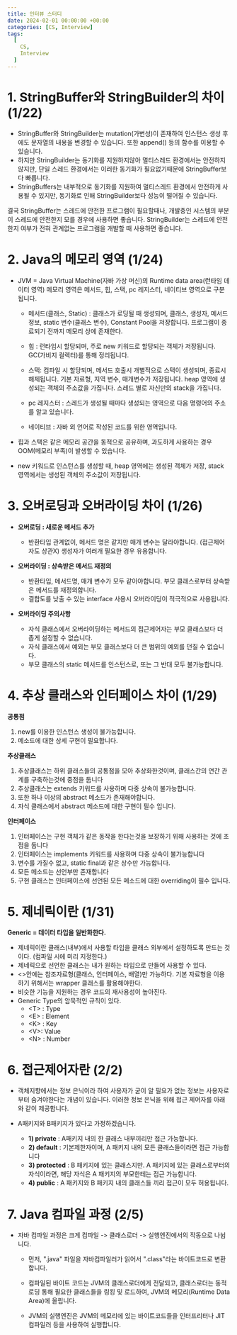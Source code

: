 ```yaml
---
title: 인터뷰 스터디 
date: 2024-02-01 00:00:00 +00:00
categories: [CS, Interview]
tags:
  [
    CS,
    Interview
  ]
---
```


# 1. StringBuffer와 StringBuilder의 차이 (1/22)
- StringBuffer와 StringBuilder는 mutation(가변성)이 존재하여 인스턴스 생성 후에도 문자열의 내용을 변경할 수 있습니다. 또한 append() 등의 함수를 이용할 수 있습니다.
- 하지만 StringBuilder는 동기화를 지원하지않아 멀티스레드 환경에서는 안전하지 않지만, 단일 스레드 환경에서는 이러한 동기화가 필요없기때문에 StringBuffer보다 빠릅니다.
- StringBuffers는 내부적으로 동기화를 지원하여 멀티스레드 환경에서 안전하게 사용될 수 있지만, 동기화로 인해 StringBuilder보다 성능이 떨어질 수 있습니다.

결국 StringBuffer는 스레드에 안전한 프로그램이 필요할때나, 개발중인 시스템의 부분이 스레드에 안전한지 모를 경우에 사용하면 좋습니다. StringBuilder는 스레드에 안전한지 여부가 전혀 관계없는 프로그램을 개발할 때 사용하면 좋습니다.

# 2. Java의 메모리 영역 (1/24)
- JVM = Java Virtual Machine(자바 가상 머신)의 Runtime data area(런타임 데이터 영역)
메모리 영역은 메서드, 힙, 스택, pc 레지스터, 네이티브 영역으로 구분됩니다.

  - 메서드(클래스, Static) : 클래스가 로딩될 때 생성되며, 클래스, 생성자, 메서드 정보, static 변수(클래스 변수), Constant Pool을 저장합니다. 프로그램이 종료되기 전까지 메모리 상에 존재한다.

  - 힙 : 런타임시 할당되며, 주로 new 키워드로 할당되는 객체가 저장됩니다. GC(가비지 컬렉터)를 통해 정리됩니다.

  - 스택: 컴파일 시 할당되며, 메서드 호출시 개별적으로 스택이 생성되며, 종료시 해제됩니다. 기본 자료형, 지역 변수, 매개변수가  저장됩니다. heap 영역에 생성되는 객체의 주소값을 가집니다. 스레드 별로 자신만의 stack을 가집니다.

  - pc 레지스터 : 스레드가 생성될 때마다 생성되는 영역으로 다음 명령어의 주소를 알고 있습니다.

  - 네이티브 : 자바 외 언어로 작성된 코드를 위한 영역입니다.

- 힙과 스택은 같은 메모리 공간을 동적으로 공유하며, 과도하게 사용하는 경우 OOM(메모리 부족)이 발생할 수 있습니다.
- new 키워드로 인스턴스를 생성할 때, heap 영역에는 생성된 객체가 저장, stack 영역에서는 생성된 객체의 주소값이 저장됩니다.

# 3. 오버로딩과 오버라이딩 차이 (1/26)
- **오버로딩 : 새로운 메서드 추가**
  - 반환타입 관계없이, 메서드 명은 같지만 매개 변수는 달라야합니다. (접근제어자도 상관X)
생성자가 여러개 필요한 경우 유용합니다.
- **오버라이딩 : 상속받은 메서드 재정의**
  - 반환타입, 메서드명, 매개 변수가 모두 같아야합니다.
부모 클래스로부터 상속받은 메서드를 재정의합니다.
  - 결합도를 낮출 수 있는 interface 사용시 오버라이딩이 적극적으로 사용됩니다.

-  **오버라이딩 주의사항**
    - 자식 클래스에서 오버라이딩하는 메서드의 접근제어자는 부모 클래스보다 더 좁게 설정할 수 없습니다.
    - 자식 클래스에서 예외는 부모 클래스보다 더 큰 범위의 예외를 던질 수 없습니다.
    - 부모 클래스의 static 메서드를 인스턴스로, 또는 그 반대 모두 불가능합니다.

# 4. 추상 클래스와 인터페이스 차이 (1/29)
**공통점**
1) new를 이용한 인스턴스 생성이 불가능합니다.
2) 메소드에 대한 상세 구현이 필요합니다.

**추상클래스**
1) 추상클래스는 하위 클래스들의 공통점을 모아 추상화한것이며, 클래스간의 연간 관계를 구축하는것에 중점을 둡니다
2) 추상클래스는 extends 키워드를 사용하며 다중 상속이 불가능합니다.
3) 또한 하나 이상의 abstract 메소드가 존재해야합니다.
4) 자식 클래스에서 abstract 메소드에 대한 구현이 필수 입니다.

**인터페이스**
1) 인터페이스는 구현 객체가 같은 동작을 한다는것을 보장하기 위해 사용하는 것에 초점을 둡니다
2) 인터페이스는 implements 키워드를 사용하며 다중 상속이 불가능합니다
3) 변수를 가질수 없고, static final과 같은 상수만 가능합니다.
4) 모든 메소드는 선언부만 존재합니다
5) 구현 클래스는 인터페이스에 선언된 모든 메소드에 대한 overriding이 필수 입니다.

# 5. 제네릭이란 (1/31)
**Generic = 데이터 타입을 일반화한다.**

- 제네릭이란 클래스(내부)에서 사용할 타입을 클래스 외부에서 설정하도록 만드는 것이다. (컴파일 시에 미리 지정한다.)
- 제네릭으로 선언한 클래스는 내가 원하는 타입으로 만들어 사용할 수 있다.
- <>안에는 참조자료형(클래스, 인터페이스, 배열)만 가능하다.
기본 자료형을 이용하기 위해서는 wrapper 클래스를 활용해야한다.
- 비슷한 기능을 지원하는 경우 코드의 재사용성이 높아진다.
- Generic Type의 암묵적인 규칙이 있다.
  - <T\> : Type
  - <E\> : Element
  - <K\> : Key
  - <V\>: Value
  - <N\> : Number

# 6. 접근제어자란 (2/2)
- 객체지향에서는 정보 은닉이라 하여 사용자가 굳이 알 필요가 없는 정보는 사용자로부터 숨겨야한다는 개념이 있습니다. 이러한 정보 은닉을 위해 접근 제어자를 아래와 같이 제공합니다.

- A패키지와 B패키지가 있다고 가정하겠습니다.
  - **1) private** : A패키지 내의 한 클래스 내부끼리만 접근 가능합니다.
  - **2) default** : 기본제한자이며, A 패키지 내의 모든 클래스들이라면 접근 가능합니다
  - **3) protected** : B 패키지에 있는 클래스지만. A 패키지에 있는 클래스로부터의 자식이라면, 해당 자식은 A 패키지의 부모한테는 접근 가능합니다.
  - **4) public** : A 패키지와 B 패키지 내의 클래스들 끼리 접근이 모두 허용됩니다. 

# 7. Java 컴파일 과정 (2/5)

- 자바 컴파일 과정은 크게 컴파일 -> 클래스로더 -> 실행엔진에서의 작동으로 나뉩니다.

  - 먼저, ".java" 파일을 자바컴파일러가 읽어서 ".class"라는 바이트코드로 변환 합니다.

  - 컴파일된 바이트 코드는 JVM의 클래스로더에게 전달되고, 클래스로더는 동적로딩 통해 필요한 클래스들을 링킹 및 로드하여, JVM의 메모리(Runtime Data Area)에 올립니다.

  - JVM의 실행엔진은 JVM의 메모리에 있는 바이트코드들을 인터프리터나 JIT 컴파일러 등을 사용하여 실행합니다.